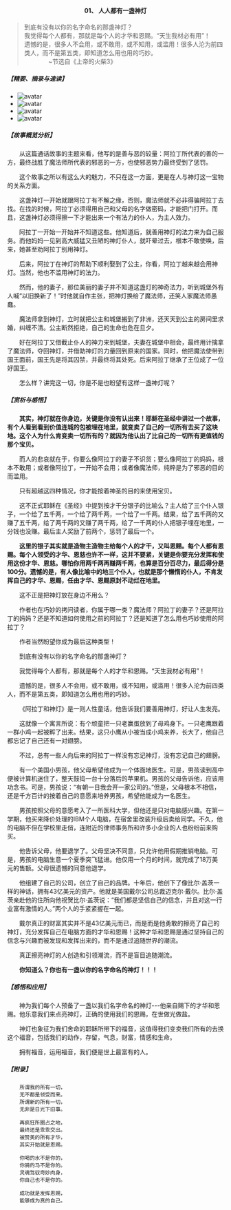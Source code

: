 #### <center>01、	人人都有一盏神灯</cetner>
>   到底有没有以你的名字命名的那盏神灯？  
	我觉得每个人都有，那就是每个人的才华和恩赐。“天生我材必有用”！  
	遗憾的是，很多人不会用，或不敢用，或不知用，或滥用！很多人沦为前四类人，而不是第五类，即知道怎么用也用的巧妙。	  
&emsp;&emsp;&emsp;&emsp;~节选自《上帝的火柴3》


##### 【精要、摘录与速读】  

- ![avatar](/上帝的火柴3_读书笔记/images/01_1.jpg)
- ![avatar](/上帝的火柴3_读书笔记/images/01_2.jpg)
- ![avatar](/上帝的火柴3_读书笔记/images/01_3.jpg)
- ![avatar](/上帝的火柴3_读书笔记/images/01_4.jpg)

##### 【故事概览分析】  

&emsp;&emsp;从这篇通话故事的主题来看，他写的是善与恶的较量：阿拉丁所代表的善的一方，最终战胜了魔法师所代表的邪恶的一方，也使邪恶势力最终受到了惩罚。  

&emsp;&emsp;这个故事之所以有这么大的魅力，不只在这一方面，更是在人与神灯这一宝物的关系方面。  

&emsp;&emsp;这盏神灯一开始就跟阿拉丁有不解之缘，否则，魔法师就不必非得骗阿拉丁去找。在找的时候，阿拉丁必须得用自己和父母的名字做密码，才能把门打开。而且，这盏神灯必须得擦一下才能出来一个有法力的仆人，为主人效力。  

&emsp;&emsp;阿拉丁一开始一开始并不知道这些。他知道后，就善用神灯的法力来为自己服务。而他妈妈一见到高大威猛又丑陋的神灯仆人，就吓晕过去，根本不敢使唤，后来，她甚至劝阿拉丁别用神灯。  

&emsp;&emsp;后来，阿拉丁在神灯的帮助下顺利娶到了公主，你看，阿拉丁越来越会用神灯。当然，他也不滥用神灯的法力。  

&emsp;&emsp;然而，他的妻子，那位美丽的妻子并不知道这盏灯的神奇法力，听到城堡外有人喊“以旧换新了！”时他就自作主张，把神灯换给了魔法师，还笑人家魔法师愚蠢。  

&emsp;&emsp;魔法师拿到神灯，立时就把公主和城堡搬到了非洲，还天天到公主的房间里求婚，纠缠不清。公主断然拒绝，自己的生命也危在旦夕。  

&emsp;&emsp;好在阿拉丁又借截止仆人的神力来到城堡，夫妻在城堡中相会，最终用计擒拿了魔法师，夺回神灯，并借助神灯的力量回到原来的国家。同时，他把魔法使带到国王面前，国王先是将其囚禁，并最终将其处死。后来阿拉丁继承了王位成了一位好国王。  

&emsp;&emsp;怎么样？讲完这一切，你是不是也盼望有这样一盏神灯呢？  

##### 【赏析与感悟】  

&emsp;&emsp;**其实，神灯就在你身边，关键是你没有认出来！耶稣在圣经中讲过一个故事，有个人看到看到价值连城的包被埋在地里，就变卖了自己的一切所有去买了这块地。这个人为什么肯变卖一切所有的？就因为他认出了比自己的一切所有更值钱的那个宝贝。**  

&emsp;&emsp;而人的悲哀就在于，你要么像阿拉丁的妻子不识货；要么像阿拉丁的妈妈，根本不敢用；或者像阿拉丁，一开始不会用；或者像魔法师，纯粹是为了邪恶的目的而滥用。  

&emsp;&emsp;只有超越这四种情况，你才能按着神圣的目的来使用宝贝。  

&emsp;&emsp;这不正式耶稣在《圣经》中提到按才干分银子的比喻么？主人给了三个仆人银子，一个给了五千两，一个给了两千两，一个给了一千两。结果，给了五千两的又赚了五千两，给了两千两的又赚了两千两，给了一千两的仆人把银子埋在地里，一分钱也没赚。最后主人奖励了前两个，惩罚了最后一个。  

&emsp;&emsp;**这里的银子其实就是造物主造物主给每个人的才干，又叫恩赐。每个人都有恩赐。每个人领受的才华、恩慈也许不一样，这并不要紧，关键是你要充分发挥和使用这份才华、恩慈。哪怕你用两千两再赚两千两，也算是百分百尽力，最后得分是100分。遗憾的是，有人像比喻中的地三个仆人，也就是那个懒惰的仆人，不肯发挥自己的才华、恩赐，任由才华、恩赐原封不动烂在地里。**  

&emsp;&emsp;这不正是把神灯放在身边不用么？  

&emsp;&emsp;作者也在巧妙的拷问读者，你属于哪一类？魔法师？阿拉丁的妻子？还是阿拉丁的妈妈？还是不知道如何使用之前的阿拉丁？还是知道了怎么用也巧妙使用的阿拉丁？  

&emsp;&emsp;作者当然盼望你成为最后这种类型！  

&emsp;&emsp;到底有没有以你的名字命名的那盏神灯？  

&emsp;&emsp;我觉得每个人都有，那就是每个人的才华和恩赐。“天生我材必有用”！  

&emsp;&emsp;遗憾的是，很多人不会用，或不敢用，或不知用，或滥用！很多人沦为前四类人，而不是第五类，即知道怎么用也用的巧妙。  

&emsp;&emsp;《阿拉丁和神灯》是一则人性童话，他告诉我们要善用神灯，好让人生发亮。

&emsp;&emsp;这就像一个寓言所说：有个顽童把一只老赢蛋放到了母鸡身下。一只老鹰跟着一群小鸡一起被孵了出来。结果，这只小鹰从小被当成小鸡来养，长大了，他自己都忘记了自己还有一对翅膀。    

&emsp;&emsp;不过，总有一些人向后来的阿拉丁一样没有忘记神灯，没有忘记自己的翅膀。 

&emsp;&emsp;有一个美国小男孩，他父母希望他成为一个体面地医生。可是，男孩读到高中便被计算机迷住了，整天鼓捣一台十分落后的苹果机。男孩的父母告诉他，应该用功念书。可是，男孩说：“有朝一日我会开一家公司的。”但是，父母根本不相信，还是千方百计的按着自己的意愿来培养男孩，希望他能成为一名医生。

&emsp;&emsp;男孩按照父母的意愿考入了一所医科大学，但他还是只对电脑感兴趣。在第一学期，他买来降价处理的IBM个人电脑，在宿舍里改装升级后卖给同学。不久，他的电脑不但在学校里走俏，连附近的律师事务所和许多小企业的人也纷纷前来购买。  

&emsp;&emsp;他告诉父母，他要退学了。父母坚决不同意，只允许他用假期推销电脑。可是，男孩的电脑生意一个夏季突飞猛进。他仅用一个月的时间，就完成了18万美元的售额。父母很遗憾的同意他退学。  

&emsp;&emsp;他组建了自己的公司，创立了自己的品牌。十年后，他创下了像比尔·盖茨一样的神话，拥有43亿美元的资产。他就是美国戴尔公司总裁迈克尔·戴尔。比尔·盖茨亲赴他的住所向他祝贺比尔·盖茨说：“我们都是坚信自己的信念，并且对这一行业富有激情的人。”两个人的手紧紧握在一起。   

&emsp;&emsp;戴尔真正的财富其实并不是43亿美元而已，而是而是他勇敢的擦亮了自己的神灯，充分发挥自己在电脑方面的才华和恩赐！这种才华和恩赐是通过坚持自己的信念与兴趣而被发现和发挥出来的，而不是通过追随世界的潮流。  

&emsp;&emsp;真正擦亮神灯的人创造和引领潮流，而不是盲目追随潮流。  

&emsp;&emsp;**你知道么？你也有一盏以你的名字命名的神灯！！！**  

##### 【感悟和应用】   


&emsp;&emsp;神为我们每个人预备了一盏以我们名字命名的神灯---他亲自赐下的才华和恩赐。他乐意我们来点亮神灯，正确的使用我们的恩赐，在世做光做盐。  

&emsp;&emsp;神灯也象征为我们舍命的耶稣所带下的福音，这值得我们变卖我们所有的去换这个福音，包括我们的动作，存留，气息，财富，情感和生命。  

&emsp;&emsp;拥有福音，运用福音，我们便是世上最富有的人。  

##### 【附录】

```
    所谓我的所有一切，
    无不都是领受而来。
    所谓新的所有一切，
    无非是日光下旧事。

    再疯狂所圈占之地，
    最终还是乖乖交出。
    被赞美的所有才华，
    其实开始就是恩赐。

    你喝的水不是你的，
    你骑的马不是你的。
    灵魂驾驭奇妙肉身，
    你自己也不是你的。

    成功就是发挥恩赐，
    能够成为真的自己。

```



